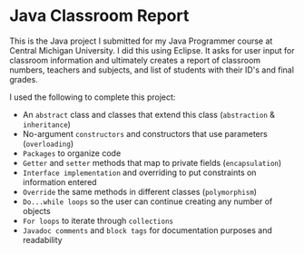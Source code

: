 # Java Classroom Report
This is the Java project I submitted for my Java Programmer course at Central Michigan University. I did this using Eclipse. It asks for user input for classroom information and ultimately creates a report of classroom numbers, teachers and subjects, and list of students with their ID's and final grades.

I used the following to complete this project:

- An `abstract` class and classes that extend this class (`abstraction` & `inheritance`)
- No-argument `constructors` and constructors that use parameters (`overloading`)
- `Packages` to organize code
- `Getter` and `setter` methods that map to private fields (`encapsulation`)
- `Interface implementation` and overriding to put constraints on information entered
- `Override` the same methods in different classes (`polymorphism`)
- `Do...while loops` so the user can continue creating any number of objects
- `For loops` to iterate through `collections`
- `Javadoc comments` and `block tags` for documentation purposes and readability

